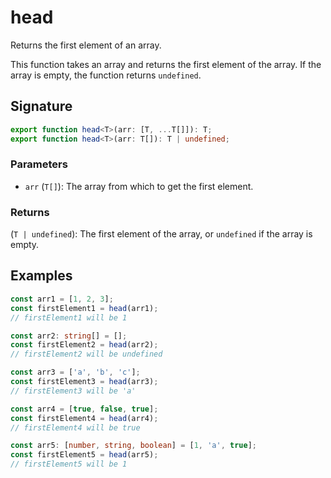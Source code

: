 # head

Returns the first element of an array.

This function takes an array and returns the first element of the array. If the array is empty, the function returns `undefined`.

## Signature

```typescript
export function head<T>(arr: [T, ...T[]]): T;
export function head<T>(arr: T[]): T | undefined;
```

### Parameters

- `arr` (`T[]`): The array from which to get the first element.

### Returns

(`T | undefined`): The first element of the array, or `undefined` if the array is empty.

## Examples

```typescript
const arr1 = [1, 2, 3];
const firstElement1 = head(arr1);
// firstElement1 will be 1

const arr2: string[] = [];
const firstElement2 = head(arr2);
// firstElement2 will be undefined

const arr3 = ['a', 'b', 'c'];
const firstElement3 = head(arr3);
// firstElement3 will be 'a'

const arr4 = [true, false, true];
const firstElement4 = head(arr4);
// firstElement4 will be true

const arr5: [number, string, boolean] = [1, 'a', true];
const firstElement5 = head(arr5);
// firstElement5 will be 1
```
